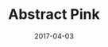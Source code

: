 ---
title: Abstract Pink
date: '2017-04-03'
thumb_image: images/mar-2yo/abstract-pink.jpg
thumb_image_alt: Abstract Pink
image: images/mar-2yo/abstract-pink.jpg
image_alt: Abstract Pink
template: project
---	